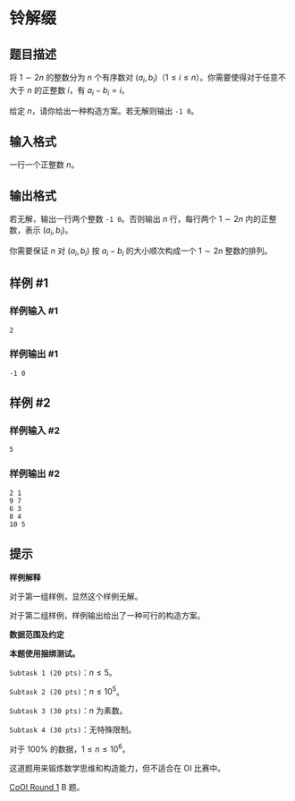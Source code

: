 # 铃解缀

## 题目描述

将 $1 \sim 2n$ 的整数分为 $n$ 个有序数对 $(a_i,b_i)$（$1 \le i \le n$）。你需要使得对于任意不大于 $n$ 的正整数 $i$，有 $a_i - b_i = i$。

给定 $n$，请你给出一种构造方案。若无解则输出 `-1 0`。

## 输入格式

一行一个正整数 $n$。

## 输出格式

若无解，输出一行两个整数 `-1 0`。否则输出 $n$ 行，每行两个 $1 \sim 2n$ 内的正整数，表示 $(a_i,b_i)$。

你需要保证 $n$ 对 $(a_i,b_i)$ 按 $a_i - b_i$ 的大小顺次构成一个 $1 \sim 2n$ 整数的排列。

## 样例 #1

### 样例输入 #1
```
2
```

### 样例输出 #1

```
-1 0
```

## 样例 #2

### 样例输入 #2
```
5
```

### 样例输出 #2

```
2 1
9 7
6 3
8 4
10 5
```

## 提示

**样例解释**

对于第一组样例，显然这个样例无解。

对于第二组样例，样例输出给出了一种可行的构造方案。

**数据范围及约定**

**本题使用捆绑测试。**

$\texttt{Subtask 1 (20 pts)}$：$n \le 5$。

$\texttt{Subtask 2 (20 pts)}$：$n \le 10 ^ 5$。

$\texttt{Subtask 3 (30 pts)}$：$n$ 为素数。

$\texttt{Subtask 4 (30 pts)}$：无特殊限制。

对于 $100\%$ 的数据，$1 \le n \le 10^6$。

这道题用来锻炼数学思维和构造能力，但不适合在 OI 比赛中。

[CoOI Round 1](https://www.luogu.com.cn/contest/43016) B 题。
